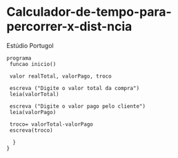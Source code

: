 # Calculador-de-tempo-para-percorrer-x-dist-ncia
Estúdio Portugol

    programa 
     funcao inicio() 
    
     valor realTotal, valorPago, troco
  
     escreva ("Digite o valor total da compra")
     leia(valorTotal)

     escreva ("Digite o valor pago pelo cliente")
     leia(valorPago)

     troco= valorTotal-valorPago
     escreva(troco)
    
      }
    }
